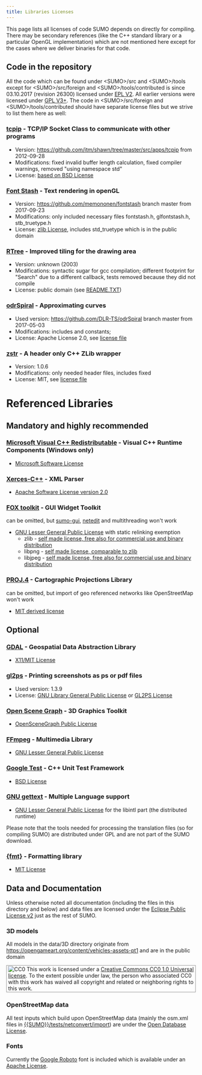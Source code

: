 ```yaml
---
title: Libraries Licenses
---
```


This page lists all licenses of code SUMO depends on directly for
compiling. There may be secondary references (like the C++ standard
library or a particular OpenGL implementation) which are not mentioned
here except for the cases where we deliver binaries for that code.

## Code in the repository

All the code which can be found under <SUMO\>/src and <SUMO\>/tools except
for <SUMO\>/src/foreign and <SUMO\>/tools/contributed is since 03.10.2017
(revision 26300) licensed under [EPL
V2](https://www.eclipse.org/legal/epl-2.0/). All earlier versions were
licensed under [GPL V3+](https://gnu.org/licenses/gpl.html). The code in
<SUMO\>/src/foreign and <SUMO\>/tools/contributed should have separate
license files but we strive to list them here as well:

### [tcpip](https://github.com/itm/shawn/tree/master/src/apps/tcpip) - TCP/IP Socket Class to communicate with other programs

- Version: <https://github.com/itm/shawn/tree/master/src/apps/tcpip>
  from 2012-09-28
- Modifications: fixed invalid buffer length calculation, fixed
  compiler warnings, removed "using namespace std"
- License: [based on BSD
  License](https://github.com/itm/shawn/blob/master/shawn-licence.txt)

### [Font Stash](https://github.com/memononen/fontstash) - Text rendering in openGL

- Version: <https://github.com/memononen/fontstash> branch master from
  2017-09-23
- Modifications: only included necessary files fontstash.h,
  glfontstash.h, stb_truetype.h
- License: [zlib
  License](https://github.com/memononen/fontstash/blob/master/LICENSE.txt),
  includes std_truetype which is in the public domain

### [RTree](https://www.superliminal.com/sources/RTreeTemplate.zip) - Improved tiling for the drawing area

- Version: unknown (2003)
- Modifications: syntactic sugar for gcc compilation; different
  footprint for "Search" due to a different callback, tests removed
  because they did not compile
- License: public domain (see
  [README.TXT](https://github.com/eclipse-sumo/sumo/blob/main/src/foreign/rtree/README.TXT))

### [odrSpiral](https://github.com/DLR-TS/odrSpiral) - Approximating curves

- Used version: <https://github.com/DLR-TS/odrSpiral> branch master
  from 2017-05-03
- Modifications: includes and constants;
- License: Apache License 2.0, see [license
  file](https://github.com/eclipse-sumo/sumo/blob/main/src/foreign/eulerspiral/LICENSE.TXT)

### [zstr](https://github.com/mateidavid/zstr) - A header only C++ ZLib wrapper

- Version: 1.0.6
- Modifications: only needed header files, includes fixed
- License: MIT, see [license
  file](https://github.com/eclipse-sumo/sumo/blob/main/src/foreign/zstr/LICENSE)

# Referenced Libraries

## Mandatory and highly recommended

### [Microsoft Visual C++ Redistributable](https://www.google.com/url?q=https://support.microsoft.com/en-us/kb/2977003) - Visual C++ Runtime Components (Windows only)

- [Microsoft Software
  License](https://www.visualstudio.com/en-us/mt171551.aspx)

### [Xerces-C++](https://xerces.apache.org/xerces-c/) - XML Parser

- [Apache Software License
  version 2.0](https://www.apache.org/licenses/LICENSE-2.0)

### [FOX toolkit](https://fox-toolkit.org/) - GUI Widget Toolkit

can be omitted, but [sumo-gui](sumo-gui.md),
[netedit](Netedit/index.md) and multithreading won't work

- [GNU Lesser General Public
  License](https://www.gnu.org/copyleft/lesser.html) with static
  relinking exemption
  - zlib - [self made license, free also for commercial use and
    binary distribution](https://www.zlib.net/zlib_license.html)
  - libpng - [self made license, comparable to
    zlib](http://www.libpng.org/pub/png/src/libpng-LICENSE.txt)
  - libjpeg - [self made license, free also for commercial use and
    binary
    distribution](https://github.com/winlibs/libjpeg/blob/master/README.md)

### [PROJ.4](https://proj.org/) - Cartographic Projections Library

can be omitted, but import of geo referenced networks like OpenStreetMap
won't work

- [MIT derived license](https://proj.org/about.html#license)

## Optional

### [GDAL](https://www.gdal.org/) - Geospatial Data Abstraction Library

- [​X11/​MIT
  License](https://svn.osgeo.org/gdal/trunk/gdal/LICENSE.TXT)

### [gl2ps](https://www.geuz.org/gl2ps/) - Printing screenshots as ps or pdf files

- Used version: 1.3.9
- License: [GNU Library General Public
  License](https://www.geuz.org/gl2ps/COPYING.LGPL) or [GL2PS
  License](https://www.geuz.org/gl2ps/COPYING.GL2PS)

### [Open Scene Graph](https://www.openscenegraph.org/) - 3D Graphics Toolkit

- [OpenSceneGraph Public
  License](https://openscenegraph.github.io/openscenegraph.io/about/license.html)

### [FFmpeg](https://ffmpeg.org/) - Multimedia Library

- [GNU Lesser General Public
  License](https://www.gnu.org/licenses/old-licenses/lgpl-2.1.html)

### [Google Test](https://github.com/google/googletest) - C++ Unit Test Framework

- [BSD License](https://github.com/google/googletest/blob/main/LICENSE)

### [GNU gettext](https://www.gnu.org/software/gettext/) - Multiple Language support

- [GNU Lesser General Public
  License](https://www.gnu.org/software/gettext/manual/html_node/GNU-LGPL.html) for the libintl part (the distributed runtime)

Please note that the tools needed for processing the translation files (so for compiling SUMO)
are distributed under GPL and are not part of the SUMO download.

### [{fmt}](https://fmt.dev) - Formatting library

- [​MIT License](https://github.com/fmtlib/fmt/blob/master/LICENSE)


## Data and Documentation

Unless otherwise noted all documentation (including the files in this directory and below) and data
files are licensed under the [Eclipse Public License v2](https://www.eclipse.org/legal/epl-v20.html) just as the rest of SUMO.

### 3D models

All models in the data/3D directory originate from
<https://opengameart.org/content/vehicles-assets-pt1> and are in the
public domain

<p style="border: 1px solid #909090; padding: 1px 4px"><img src="images/CC-CC0-small.png" alt="CC0"> This work is licensed under a <a href="https://creativecommons.org/publicdomain/zero/1.0/">Creative Commons CC0 1.0 Universal license</a>. To the extent possible under law, the person who associated CC0 with this work has waived all copyright and related or neighboring rights to this work.</p>

### OpenStreetMap data

All test inputs which build upon OpenStreetMap data (mainly the osm.xml
files in [{{SUMO}}/tests/netconvert/import]({{Source}}tests/netconvert/import)) are under the [Open Database
License](https://opendatacommons.org/licenses/odbl/).

### Fonts

Currently the [Google Roboto](https://fonts.google.com/specimen/Roboto)
font is included which is available under an [Apache
License](https://www.apache.org/licenses/LICENSE-2.0).
